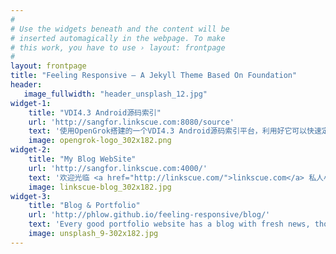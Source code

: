 ```yaml
---
#
# Use the widgets beneath and the content will be
# inserted automagically in the webpage. To make
# this work, you have to use › layout: frontpage
#
layout: frontpage
title: "Feeling Responsive – A Jekyll Theme Based On Foundation"
header:
   image_fullwidth: "header_unsplash_12.jpg"
widget-1:
    title: "VDI4.3 Android源码索引"
    url: 'http://sangfor.linkscue.com:8080/source'
    text: '使用OpenGrok搭建的一个VDI4.3 Android源码索引平台，利用好它可以快速定位和分析代码，它比LXR索引、Source Insight索引反应速度要快一些。'
    image: opengrok-logo_302x182.png
widget-2:
    title: "My Blog WebSite"
    url: 'http://sangfor.linkscue.com:4000/'
    text: '欢迎光临 <a href="http://linkscue.com/">linkscue.com</a> 私人小天心<br>1. 技术：渣渣的汇总<br>2. 思维：萌想的思维<br>3. 课程：内部的课程<br>4. 读书和生活暂缺..'
    image: linkscue-blog_302x182.jpg
widget-3:
    title: "Blog & Portfolio"
    url: 'http://phlow.github.io/feeling-responsive/blog/'
    text: 'Every good portfolio website has a blog with fresh news, thoughts and develop&shy;ments of your activities. <em>Feeling Responsive</em> offers you a fully functional blog with an archive page to give readers a quick overview of all your posts.'
    image: unsplash_9-302x182.jpg
---
```


<!--
<div id="videoModal" class="reveal-modal large" data-reveal="">
  <div class="flex-video widescreen vimeo" style="display: block;">
    <iframe width="1280" height="720" src="https://www.youtube.com/embed/3b5zCFSmVvU" frameborder="0" allowfullscreen></iframe>
  </div>
  <a class="close-reveal-modal">&#215;</a>
</div>
-->
